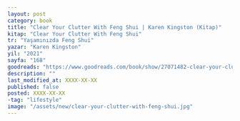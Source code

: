 ```yaml
---
layout: post
category: book
title: "Clear Your Clutter With Feng Shui | Karen Kingston (Kitap)"
kitap: "Clear Your Clutter With Feng Shui"
tr: "Yaşamınızda Feng Shui"
yazar: "Karen Kingston"
yil: "2021"
sayfa: "168"
goodreads: "https://www.goodreads.com/book/show/27071482-clear-your-clutter-with-feng-shui"
description: ""
last_modified_at: XXXX-XX-XX
published: false
posted: XXXX-XX-XX
-tag: "lifestyle"
image: "/assets/new/clear-your-clutter-with-feng-shui.jpg"
---
```


